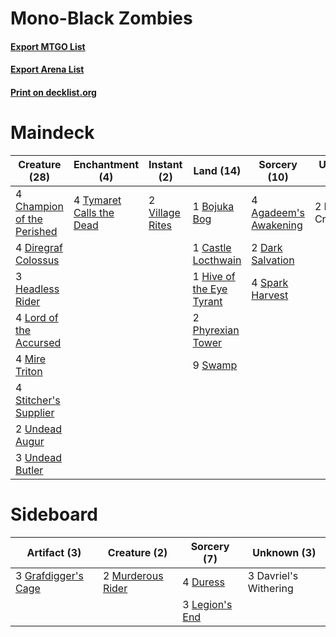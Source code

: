 # Mono-Black Zombies

#### [Export MTGO List](../collection/Mono-Black%20Zombies/Mono-Black%20Zombies.txt)
#### [Export Arena List](../collection/Mono-Black%20Zombies/Mono-Black%20Zombies_arena.txt)
#### [Print on decklist.org](http://decklist.org/?deckmain=4%09Agadeem's%20Awakening%0A1%09Bojuka%20Bog%0A1%09Castle%20Locthwain%0A4%09Champion%20of%20the%20Perished%0A2%09Dark%20Salvation%0A4%09Diregraf%20Colossus%0A2%09Forsaken%20Crossroads%0A3%09Headless%20Rider%0A1%09Hive%20of%20the%20Eye%20Tyrant%0A4%09Lord%20of%20the%20Accursed%0A4%09Mire%20Triton%0A2%09Phyrexian%20Tower%0A4%09Spark%20Harvest%0A4%09Stitcher's%20Supplier%0A9%09Swamp%0A4%09Tymaret%20Calls%20the%20Dead%0A2%09Undead%20Augur%0A3%09Undead%20Butler%0A2%09Village%20Rites&deckside=3%09Davriel's%20Withering%0A4%09Duress%0A3%09Grafdigger's%20Cage%0A3%09Legion's%20End%0A2%09Murderous%20Rider)
# Maindeck

|                                            Creature (28)                                            |                                          Enchantment (4)                                          |                                       Instant (2)                                        |                                             Land (14)                                             |                                          Sorcery (10)                                          |     Unknown (2)     |
|-----------------------------------------------------------------------------------------------------|---------------------------------------------------------------------------------------------------|------------------------------------------------------------------------------------------|---------------------------------------------------------------------------------------------------|------------------------------------------------------------------------------------------------|---------------------|
|4 [Champion of the Perished](http://gatherer.wizards.com/Pages/Card/Details.aspx?multiverseid=534859)|4 [Tymaret Calls the Dead](http://gatherer.wizards.com/Pages/Card/Details.aspx?multiverseid=476369)|2 [Village Rites](http://gatherer.wizards.com/Pages/Card/Details.aspx?multiverseid=485449)|1 [Bojuka Bog](http://gatherer.wizards.com/Pages/Card/Details.aspx?multiverseid=376269)            |4 [Agadeem's Awakening](http://gatherer.wizards.com/Pages/Card/Details.aspx?multiverseid=491723)|2 Forsaken Crossroads|
|4 [Diregraf Colossus](http://gatherer.wizards.com/Pages/Card/Details.aspx?multiverseid=409854)       |                                                                                                   |                                                                                          |1 [Castle Locthwain](http://gatherer.wizards.com/Pages/Card/Details.aspx?multiverseid=473203)      |2 [Dark Salvation](http://gatherer.wizards.com/Pages/Card/Details.aspx?multiverseid=414382)     |                     |
|3 [Headless Rider](http://gatherer.wizards.com/Pages/Card/Details.aspx?multiverseid=540966)          |                                                                                                   |                                                                                          |1 [Hive of the Eye Tyrant](http://gatherer.wizards.com/Pages/Card/Details.aspx?multiverseid=527545)|4 [Spark Harvest](http://gatherer.wizards.com/Pages/Card/Details.aspx?multiverseid=461032)      |                     |
|4 [Lord of the Accursed](http://gatherer.wizards.com/Pages/Card/Details.aspx?multiverseid=426801)    |                                                                                                   |                                                                                          |2 [Phyrexian Tower](http://gatherer.wizards.com/Pages/Card/Details.aspx?multiverseid=456844)       |                                                                                                |                     |
|4 [Mire Triton](http://gatherer.wizards.com/Pages/Card/Details.aspx?multiverseid=476356)             |                                                                                                   |                                                                                          |9 [Swamp](http://gatherer.wizards.com/Pages/Card/Details.aspx?multiverseid=439858)                 |                                                                                                |                     |
|4 [Stitcher's Supplier](http://gatherer.wizards.com/Pages/Card/Details.aspx?multiverseid=447257)     |                                                                                                   |                                                                                          |                                                                                                   |                                                                                                |                     |
|2 [Undead Augur](http://gatherer.wizards.com/Pages/Card/Details.aspx?multiverseid=464061)            |                                                                                                   |                                                                                          |                                                                                                   |                                                                                                |                     |
|3 [Undead Butler](http://gatherer.wizards.com/Pages/Card/Details.aspx?multiverseid=540985)           |                                                                                                   |                                                                                          |                                                                                                   |                                                                                                |                     |


# Sideboard

|                                         Artifact (3)                                         |                                        Creature (2)                                        |                                       Sorcery (7)                                       |     Unknown (3)     |
|----------------------------------------------------------------------------------------------|--------------------------------------------------------------------------------------------|-----------------------------------------------------------------------------------------|---------------------|
|3 [Grafdigger's Cage](http://gatherer.wizards.com/Pages/Card/Details.aspx?multiverseid=278452)|2 [Murderous Rider](http://gatherer.wizards.com/Pages/Card/Details.aspx?multiverseid=473059)|4 [Duress](http://gatherer.wizards.com/Pages/Card/Details.aspx?multiverseid=14557)       |3 Davriel's Withering|
|                                                                                              |                                                                                            |3 [Legion's End](http://gatherer.wizards.com/Pages/Card/Details.aspx?multiverseid=466860)|                     |

